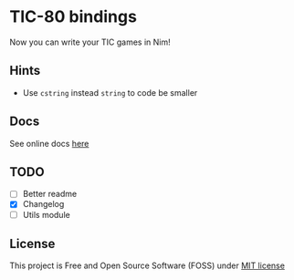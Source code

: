 <!--
  Created at: 09/10/2021 18:19:23 Friday
  Modified at: 09/17/2021 12:19:00 AM Friday

        Copyright (C) 2021 Thiago Navarro
  See file "license" for details about copyright
-->

# TIC-80 bindings

Now you can write your TIC games in Nim!

## Hints

- Use `cstring` instead `string` to code be smaller

## Docs

See online docs [here](https://thisago.github.io/tic80/tic80.html)

## TODO

- [ ] Better readme
- [x] Changelog
- [ ] Utils module

## License

This project is Free and Open Source Software (FOSS) under [MIT license](./license)
